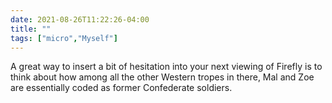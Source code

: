 ```yaml
---
date: 2021-08-26T11:22:26-04:00
title: ""
tags: ["micro","Myself"]
---
```

A great way to insert a bit of hesitation into your next viewing of Firefly is to think about how among all the other Western tropes in there, Mal and Zoe are essentially coded as former Confederate soldiers.
